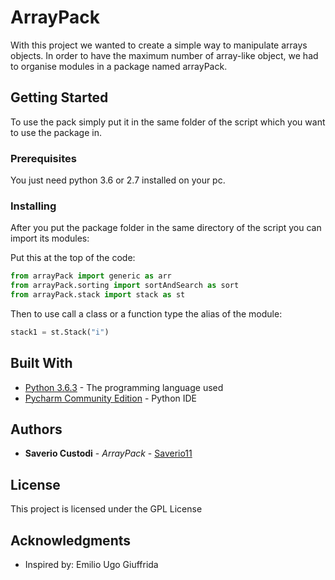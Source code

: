 # ArrayPack

With this project we wanted to create a simple way to manipulate arrays objects. In order to have the maximum number of array-like object, we had to organise modules in a package named arrayPack.

## Getting Started

To use the pack simply put it in the same folder of the script which you want to use the package in.


### Prerequisites

You just need python 3.6 or 2.7 installed on your pc.

### Installing

After you put the package folder in the same directory of the script you can import its modules:

Put this at the top of the code:

```python
from arrayPack import generic as arr
from arrayPack.sorting import sortAndSearch as sort
from arrayPack.stack import stack as st
```

Then to use call a class or a function type the alias of the module:

```python
stack1 = st.Stack("i")
```



## Built With

* [Python 3.6.3](https://www.python.org/) - The programming language used
* [Pycharm Community Edition](https://www.jetbrains.com/pycharm/) - Python IDE

## Authors

* **Saverio Custodi** - *ArrayPack* - [Saverio11](https://github.com/Saverio11)


## License

This project is licensed under the GPL License

## Acknowledgments

* Inspired by: Emilio Ugo Giuffrida
